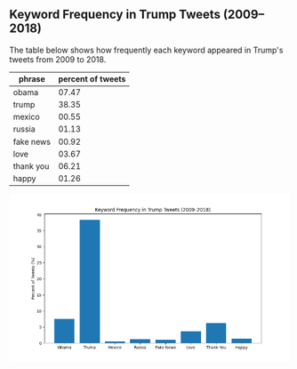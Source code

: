 ## Keyword Frequency in Trump Tweets (2009–2018)

The table below shows how frequently each keyword appeared in Trump's tweets from 2009 to 2018.

| phrase            | percent of tweets |
| ----------------- | ----------------- |
|             obama | 07.47             |
|             trump | 38.35             |
|            mexico | 00.55             |
|            russia | 01.13             |
|         fake news | 00.92             |
|              love | 03.67             |
|         thank you | 06.21             |
|             happy | 01.26             |

![Keyword Bar Graph](plot.png)
